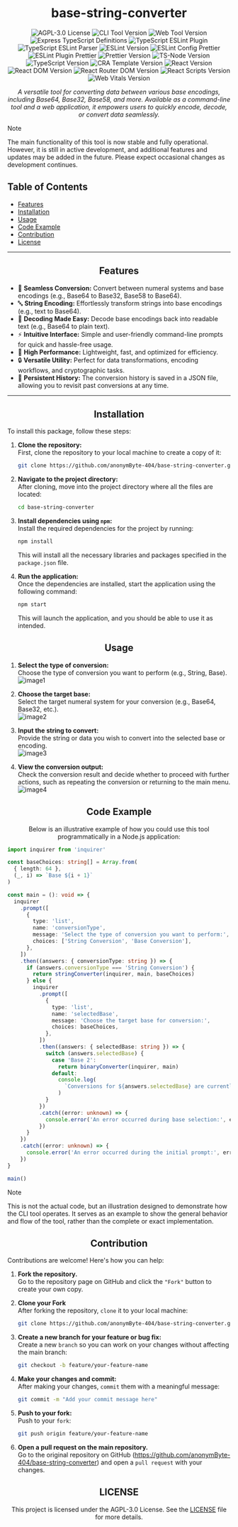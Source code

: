 <h1 align="center">base-string-converter</h1>

<p align="center">
  <img src="https://img.shields.io/badge/License-AGPL--3.0-green.svg" alt="AGPL-3.0 License">
  <img src="https://img.shields.io/badge/CLI--Tool-2.13.4-yellow.svg" alt="CLI Tool Version">
  <img src="https://img.shields.io/badge/Web--Tool-1.1.0-yellow.svg" alt="Web Tool Version">
  <img src="https://img.shields.io/badge/express--types-5.0.0-yellowgreen.svg" alt="Express TypeScript Definitions">
  <img src="https://img.shields.io/badge/typescript--eslint--plugin-8.19.1-yellowgreen.svg" alt="TypeScript ESLint Plugin">
  <img src="https://img.shields.io/badge/typescript--eslint--parser-8.19.1-yellowgreen.svg" alt="TypeScript ESLint Parser">
  <img src="https://img.shields.io/badge/ESLint-9.17.0-yellowgreen.svg" alt="ESLint Version">
  <img src="https://img.shields.io/badge/eslint--config--prettier-9.1.0-yellowgreen.svg" alt="ESLint Config Prettier">
  <img src="https://img.shields.io/badge/eslint--plugin--prettier-5.2.1-yellowgreen.svg" alt="ESLint Plugin Prettier">
  <img src="https://img.shields.io/badge/Prettier-3.4.2-yellowgreen.svg" alt="Prettier Version">
  <img src="https://img.shields.io/badge/ts--node-10.9.2-yellowgreen.svg" alt="TS-Node Version">
  <img src="https://img.shields.io/badge/TypeScript-5.7.2-yellowgreen.svg" alt="TypeScript Version">
  <img src="https://img.shields.io/badge/cra--template-1.2.0-blue.svg" alt="CRA Template Version">
  <img src="https://img.shields.io/badge/React-19.0.0-blue.svg" alt="React Version">
  <img src="https://img.shields.io/badge/React--DOM-19.0.0-blue.svg" alt="React DOM Version">
  <img src="https://img.shields.io/badge/React--Router--DOM-7.1.4-blue.svg" alt="React Router DOM Version">
  <img src="https://img.shields.io/badge/React--Scripts-5.0.1-blue.svg" alt="React Scripts Version">
  <img src="https://img.shields.io/badge/Web--Vitals-4.2.4-blue.svg" alt="Web Vitals Version">
</p>

<p align="center"><i>A versatile tool for converting data between various base encodings, including Base64, Base32, Base58, and more. Available as a command-line tool and a web application, it empowers users to quickly encode, decode, or convert data seamlessly.</i></p>

> [!Note]
> The main functionality of this tool is now stable and fully operational. However, it is still in active development, and additional features and updates may be added in the future. Please expect occasional changes as development continues.

<h2>Table of Contents</h2>
<ul>
  <li><a href="#features">Features</a></li>
  <li><a href="#installation">Installation</a></li>
  <li><a href="#usage">Usage</a></li>
  <li><a href="#code-example">Code Example</a></li>
  <li><a href="#contribution">Contribution</a></li>
  <li><a href="#license">License</a></li>
</ul>

---

<h2 align="center" id="features">Features</h2>

<ul>
    <li>🔄 <strong>Seamless Conversion:</strong> Convert between numeral systems and base encodings (e.g., Base64 to Base32, Base58 to Base64).</li>
    <li>🔤 <strong>String Encoding:</strong> Effortlessly transform strings into base encodings (e.g., text to Base64).</li>
    <li>🧩 <strong>Decoding Made Easy:</strong> Decode base encodings back into readable text (e.g., Base64 to plain text).</li>
    <li>⚡ <strong>Intuitive Interface:</strong> Simple and user-friendly command-line prompts for quick and hassle-free usage.</li>
    <li>🚀 <strong>High Performance:</strong> Lightweight, fast, and optimized for efficiency.</li>
    <li>🔒 <strong>Versatile Utility:</strong> Perfect for data transformations, encoding workflows, and cryptographic tasks.</li>
    <li>💾 <strong>Persistent History:</strong> The conversion history is saved in a JSON file, allowing you to revisit past conversions at any time.</li>
</ul>

---

<h2 align="center" id="installation">Installation</h2>

<p align="left">To install this package, follow these steps:</p>

1. <b>Clone the repository:</b>
   <br />First, clone the repository to your local machine to create a copy of it:

   ```bash
   git clone https://github.com/anonymByte-404/base-string-converter.git
   ```

2. <b>Navigate to the project directory:</b>
   <br />After cloning, move into the project directory where all the files are located:

   ```bash
   cd base-string-converter
   ```

3. <b>Install dependencies using `npm`:</b>
   <br />Install the required dependencies for the project by running:

   ```bash
   npm install
   ```

   This will install all the necessary libraries and packages specified in the `package.json` file.

4. <b>Run the application:</b>
   <br />Once the dependencies are installed, start the application using the following command:
   ```bash
   npm start
   ```
   This will launch the application, and you should be able to use it as intended.

<h2 align="center" id="usage">Usage</h2>

1. <strong>Select the type of conversion:</strong>
   <br>Choose the type of conversion you want to perform (e.g., String, Base).
   <br><img src="assets/images/image1.png" alt="image1">

2. <strong>Choose the target base:</strong>
   <br>Select the target numeral system for your conversion (e.g., Base64, Base32, etc.).
   <br><img src="assets/images/image2.png" alt="image2">

3. <strong>Input the string to convert:</strong>
   <br>Provide the string or data you wish to convert into the selected base or encoding.
   <br><img src="assets/images/image3.png" alt="image3">

4. <strong>View the conversion output:</strong>
   <br>Check the conversion result and decide whether to proceed with further actions, such as repeating the conversion or returning to the main menu.
   <br><img src="assets/images/image4.png" alt="image4">

<h2 align="center" id="code-example">Code Example</h2>

<p align="center">Below is an illustrative example of how you could use this tool programmatically in a Node.js application:</p>

```typescript
import inquirer from 'inquirer'

const baseChoices: string[] = Array.from(
  { length: 64 },
  (_, i) => `Base ${i + 1}`
)

const main = (): void => {
  inquirer
    .prompt([
      {
        type: 'list',
        name: 'conversionType',
        message: 'Select the type of conversion you want to perform:',
        choices: ['String Conversion', 'Base Conversion'],
      },
    ])
    .then((answers: { conversionType: string }) => {
      if (answers.conversionType === 'String Conversion') {
        return stringConverter(inquirer, main, baseChoices)
      } else {
        inquirer
          .prompt([
            {
              type: 'list',
              name: 'selectedBase',
              message: 'Choose the target base for conversion:',
              choices: baseChoices,
            },
          ])
          .then((answers: { selectedBase: string }) => {
            switch (answers.selectedBase) {
              case 'Base 2':
                return binaryConverter(inquirer, main)
              default:
                console.log(
                  `Conversions for ${answers.selectedBase} are currently not supported.`
                )
            }
          })
          .catch((error: unknown) => {
            console.error('An error occurred during base selection:', error)
          })
      }
    })
    .catch((error: unknown) => {
      console.error('An error occurred during the initial prompt:', error)
    })
}

main()
```

> [!NOTE]
> This is not the actual code, but an illustration designed to demonstrate how the CLI tool operates. It serves as an example to show the general behavior and flow of the tool, rather than the complete or exact implementation.

<h2 align="center" id="contribution">Contribution</h2>

<p align="left">Contributions are welcome! Here's how you can help:</p>

1. <b>Fork the repository.</b>
   <br />Go to the repository page on GitHub and click the `"Fork"` button to create your own copy.

2. <b>Clone your Fork</b>
   <br />After forking the repository, `clone` it to your local machine:

   ```bash
   git clone https://github.com/anonymByte-404/base-string-converter.git
   ```

3. <b>Create a new branch for your feature or bug fix:</b>
   <br />Create a new `branch` so you can work on your changes without affecting the main branch:

   ```bash
   git checkout -b feature/your-feature-name
   ```

4. <b>Make your changes and commit:</b>
   <br />After making your changes, `commit` them with a meaningful message:

   ```bash
   git commit -m "Add your commit message here"
   ```

5. <b>Push to your fork:</b>
   <br />Push to your `fork`:

   ```bash
   git push origin feature/your-feature-name
   ```

6. <b>Open a pull request on the main repository.</b>
   <br />Go to the original repository on GitHub (<a href='https://github.com/anonymByte-404/base-string-converter'>https://github.com/anonymByte-404/base-string-converter</a>) and open a `pull request` with your changes.

<h2 align="center" id="license">LICENSE</h3>
<p align="center">This project is licensed under the AGPL-3.0 License. See the <a href="LICENSE">LICENSE</a> file for more details.</p>
